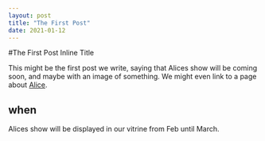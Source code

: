 ```yaml
---
layout: post
title: "The First Post"
date: 2021-01-12
---
```


#The First Post Inline Title

This might be the first post we write, saying that Alices show will be coming soon, and maybe with an image of something. We might even link to a page about [Alice](https://pegs.site/core/alice-m).

## when

Alices show will be displayed in our vitrine from Feb until March.
